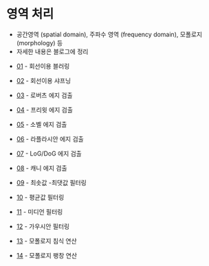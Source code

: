# 영역 처리 

- 공간영역 (spatial domain), 주파수 영역 (frequency domain), 모폴로지 (morphology) 등
- 자세한 내용은 블로그에 정리

* [01](01.bluring.ipynb) - 회선이용 블러링

* [02](02.sharpening.ipynb) - 회선이용 샤프닝

* [03](03.edge_roberts.ipynb) - 로버츠 에지 검출

* [04](04.edge_prewitt.ipynb) - 프리윗 에지 검출

* [05](05.edge_sobel.ipynb) - 소벨 에지 검출

* [06](06.edge_laplacian.ipynb) - 라플라시안 에지 검출

* [07](07.edge_DOG.ipynb) - LoG/DoG 에지 검출

* [08](08.edge_canny.ipynb) - 캐니 에지 검출

* [09](09.filter_minmax.ipynb) - 최솟값 -최댓값 필터링

* [10](10.filter_average.ipynb) - 평균값 필터링

* [11](11.filter_median.ipynb) - 미디언 필터링

* [12](12.filter_gaussian.ipynb) - 가우시안 필터링

* [13](13.morphology_erode.ipynb) - 모폴로지 침식 연산

* [14](14.morphology_dilate.ipynb) - 모폴로지 팽창 연산